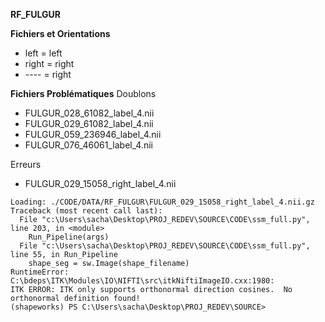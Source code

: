 **RF_FULGUR**

**Fichiers et Orientations**
- left  = left
- right = right
- ----  = right

**Fichiers Problématiques**
Doublons
- FULGUR_028_61082_label_4.nii
- FULGUR_029_61082_label_4.nii
- FULGUR_059_236946_label_4.nii
- FULGUR_076_46061_label_4.nii

Erreurs
- FULGUR_029_15058_right_label_4.nii

```shell
Loading: ./CODE/DATA/RF_FULGUR\FULGUR_029_15058_right_label_4.nii.gz
Traceback (most recent call last):
  File "c:\Users\sacha\Desktop\PROJ_REDEV\SOURCE\CODE\ssm_full.py", line 203, in <module>
    Run_Pipeline(args)
  File "c:\Users\sacha\Desktop\PROJ_REDEV\SOURCE\CODE\ssm_full.py", line 55, in Run_Pipeline
    shape_seg = sw.Image(shape_filename)
RuntimeError: C:\bdeps\ITK\Modules\IO\NIFTI\src\itkNiftiImageIO.cxx:1980:
ITK ERROR: ITK only supports orthonormal direction cosines.  No orthonormal definition found!
(shapeworks) PS C:\Users\sacha\Desktop\PROJ_REDEV\SOURCE> 
```
